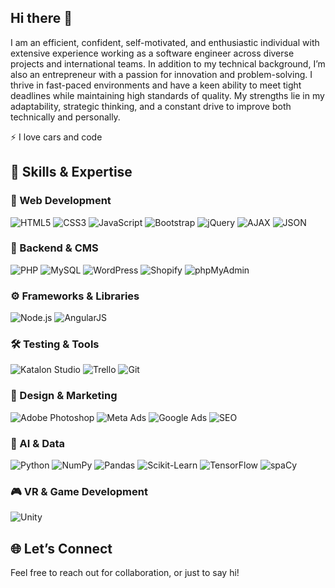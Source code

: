 ## Hi there 👋

I am an efficient, confident, self-motivated, and enthusiastic individual with extensive experience working as a software engineer across diverse projects and international teams. In addition to my technical background, I’m also an entrepreneur with a passion for innovation and problem-solving. I thrive in fast-paced environments and have a keen ability to meet tight deadlines while maintaining high standards of quality. My strengths lie in my adaptability, strategic thinking, and a constant drive to improve both technically and personally.

⚡ I love cars and code 



## 💼 Skills & Expertise


### 🚀 Web Development
![HTML5](https://img.shields.io/badge/html5-%23E34F26.svg?&style=for-the-badge&logo=html5&logoColor=white)
![CSS3](https://img.shields.io/badge/css3-%231572B6.svg?&style=for-the-badge&logo=css3&logoColor=white)
![JavaScript](https://img.shields.io/badge/javascript-%23323330.svg?&style=for-the-badge&logo=javascript&logoColor=%23F7DF1E)
![Bootstrap](https://img.shields.io/badge/bootstrap-%23563D7C.svg?&style=for-the-badge&logo=bootstrap&logoColor=white)
![jQuery](https://img.shields.io/badge/jquery-%230769AD.svg?&style=for-the-badge&logo=jquery&logoColor=white)
![AJAX](https://img.shields.io/badge/ajax-%23000000.svg?&style=for-the-badge&logo=ajax&logoColor=white)
![JSON](https://img.shields.io/badge/json-%23000000.svg?&style=for-the-badge&logo=json&logoColor=white)

### 🧠 Backend & CMS
![PHP](https://img.shields.io/badge/php-%23777BB4.svg?&style=for-the-badge&logo=php&logoColor=white)
![MySQL](https://img.shields.io/badge/mysql-%234479A1.svg?&style=for-the-badge&logo=mysql&logoColor=white)
![WordPress](https://img.shields.io/badge/wordpress-%23117AC9.svg?&style=for-the-badge&logo=wordpress&logoColor=white)
![Shopify](https://img.shields.io/badge/shopify-%237AB55C.svg?&style=for-the-badge&logo=shopify&logoColor=white)
![phpMyAdmin](https://img.shields.io/badge/phpMyAdmin-%23f89c1c.svg?&style=for-the-badge&logo=phpMyAdmin&logoColor=white)

### ⚙️ Frameworks & Libraries
![Node.js](https://img.shields.io/badge/node.js-%23339933.svg?&style=for-the-badge&logo=node.js&logoColor=white)
![AngularJS](https://img.shields.io/badge/angularjs-%23E23237.svg?&style=for-the-badge&logo=angularjs&logoColor=white)

### 🛠️ Testing & Tools
![Katalon Studio](https://img.shields.io/badge/katalon-%231074EA.svg?&style=for-the-badge&logo=katalon&logoColor=white)
![Trello](https://img.shields.io/badge/trello-%23026AA7.svg?&style=for-the-badge&logo=trello&logoColor=white)
![Git](https://img.shields.io/badge/git-%23F05032.svg?&style=for-the-badge&logo=git&logoColor=white)

### 🎨 Design & Marketing
![Adobe Photoshop](https://img.shields.io/badge/photoshop-%2331A8FF.svg?&style=for-the-badge&logo=adobephotoshop&logoColor=white)
![Meta Ads](https://img.shields.io/badge/Meta%20Ads-%230075F9.svg?&style=for-the-badge&logo=meta&logoColor=white)
![Google Ads](https://img.shields.io/badge/googleads-%230083FF.svg?&style=for-the-badge&logo=googleads&logoColor=white)
![SEO](https://img.shields.io/badge/seo-%23000000.svg?&style=for-the-badge&logo=yoast&logoColor=white)

### 🧠 AI & Data
![Python](https://img.shields.io/badge/python-%233776AB.svg?&style=for-the-badge&logo=python&logoColor=white)
![NumPy](https://img.shields.io/badge/numpy-%23013243.svg?&style=for-the-badge&logo=numpy&logoColor=white)
![Pandas](https://img.shields.io/badge/pandas-%23150458.svg?&style=for-the-badge&logo=pandas&logoColor=white)
![Scikit-Learn](https://img.shields.io/badge/scikit--learn-%23F7931E.svg?&style=for-the-badge&logo=scikit-learn&logoColor=white)
![TensorFlow](https://img.shields.io/badge/tensorflow-%23FF6F00.svg?&style=for-the-badge&logo=tensorflow&logoColor=white)
![spaCy](https://img.shields.io/badge/spacy-%23000000.svg?&style=for-the-badge&logo=spacy&logoColor=white)

### 🎮 VR & Game Development
![Unity](https://img.shields.io/badge/unity-%23000000.svg?&style=for-the-badge&logo=unity&logoColor=white)




## 🌐 Let’s Connect

Feel free to reach out for collaboration, or just to say hi! 

